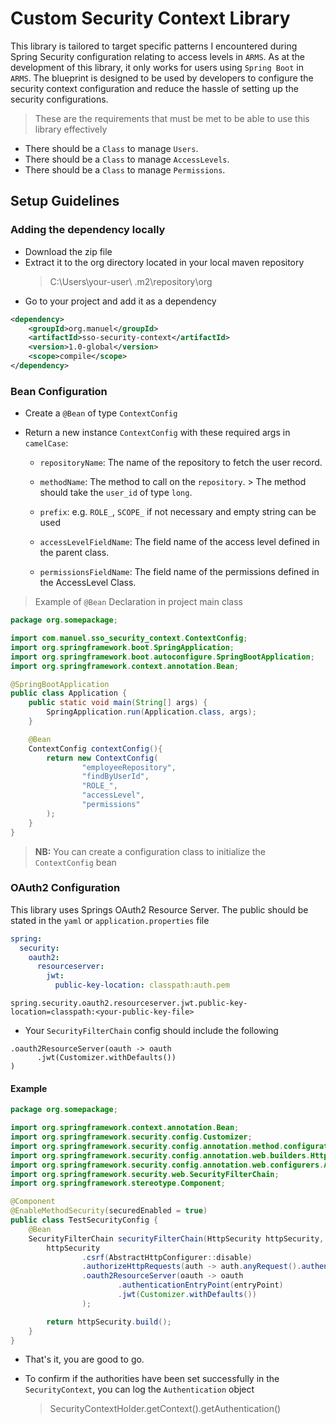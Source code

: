 # Custom Security Context Library
This library is tailored to target specific patterns I encountered during Spring Security configuration relating to access levels in `ARMS`.
As at the development of this library, it only works for users using `Spring Boot` in `ARMS`.
The blueprint is designed to be used by developers to configure the security context configuration and reduce the hassle of setting up the security configurations.

> These are the requirements that must be met to be able to use this library effectively

- There should be a `Class` to manage `Users`.
- There should be a `Class` to manage `AccessLevels`.
- There should be a `Class` to manage `Permissions`.


## Setup Guidelines
### Adding the dependency locally

- Download the zip file 
- Extract it to the org directory located in your local maven repository 
    > C:\Users\your-user\ .m2\repository\org
- Go to your project and add it as a dependency
```xml
<dependency>
    <groupId>org.manuel</groupId>
    <artifactId>sso-security-context</artifactId>
    <version>1.0-global</version>
    <scope>compile</scope>
</dependency>
```

### Bean Configuration

- Create a `@Bean` of type `ContextConfig`

- Return a new instance `ContextConfig` with these required args in `camelCase`:
  - `repositoryName`: The name of the repository to fetch the user record.
  
  - `methodName`: The method to call on the `repository`. 
        > The method should take the `user_id` of type `long`.
  - `prefix`: e.g. `ROLE_`, `SCOPE_` if not necessary and empty string can be used
  
  - `accessLevelFieldName`:  The field name of the access level defined in the parent class.

  - `permissionsFieldName`: The field name of the permissions defined in the AccessLevel Class.

> Example of `@Bean` Declaration in project main class
```java
package org.somepackage;

import com.manuel.sso_security_context.ContextConfig;
import org.springframework.boot.SpringApplication;
import org.springframework.boot.autoconfigure.SpringBootApplication;
import org.springframework.context.annotation.Bean;

@SpringBootApplication
public class Application {
    public static void main(String[] args) {
        SpringApplication.run(Application.class, args);
    }

    @Bean
    ContextConfig contextConfig(){
        return new ContextConfig(
                "employeeRepository",
                "findByUserId",
                "ROLE_",
                "accessLevel",
                "permissions"
        );
    }
}
```

> **NB:** You can create a configuration class to initialize the `ContextConfig` bean

### OAuth2 Configuration

This library uses Springs OAuth2 Resource Server. The public should be stated in the `yaml` or `application.properties` file

```yaml
spring:
  security:
    oauth2:
      resourceserver:
        jwt:
          public-key-location: classpath:auth.pem
```
```
spring.security.oauth2.resourceserver.jwt.public-key-location=classpath:<your-public-key-file>
```

- Your `SecurityFilterChain` config should include the following
```
.oauth2ResourceServer(oauth -> oauth
      .jwt(Customizer.withDefaults())
)
```

#### Example
```java
package org.somepackage;

import org.springframework.context.annotation.Bean;
import org.springframework.security.config.Customizer;
import org.springframework.security.config.annotation.method.configuration.EnableMethodSecurity;
import org.springframework.security.config.annotation.web.builders.HttpSecurity;
import org.springframework.security.config.annotation.web.configurers.AbstractHttpConfigurer;
import org.springframework.security.web.SecurityFilterChain;
import org.springframework.stereotype.Component;

@Component
@EnableMethodSecurity(securedEnabled = true)
public class TestSecurityConfig {
    @Bean
    SecurityFilterChain securityFilterChain(HttpSecurity httpSecurity, TestAuthenticationEntryPoint entryPoint) throws Exception {
        httpSecurity
                .csrf(AbstractHttpConfigurer::disable)
                .authorizeHttpRequests(auth -> auth.anyRequest().authenticated())
                .oauth2ResourceServer(oauth -> oauth
                        .authenticationEntryPoint(entryPoint)
                        .jwt(Customizer.withDefaults())
                );

        return httpSecurity.build();
    }
}
```

- That's it, you are good to go.

- To confirm if the authorities have been set successfully in the `SecurityContext`, you can log the `Authentication` object
    > SecurityContextHolder.getContext().getAuthentication()
